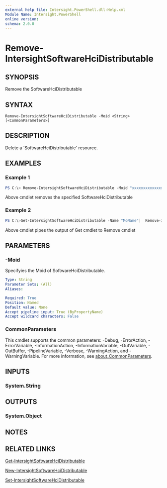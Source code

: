 ```yaml
---
external help file: Intersight.PowerShell.dll-Help.xml
Module Name: Intersight.PowerShell
online version:
schema: 2.0.0
---
```


# Remove-IntersightSoftwareHciDistributable

## SYNOPSIS
Remove the SoftwareHciDistributable

## SYNTAX

```
Remove-IntersightSoftwareHciDistributable -Moid <String> [<CommonParameters>]
```

## DESCRIPTION
Delete a &apos;SoftwareHciDistributable&apos; resource.

## EXAMPLES

### Example 1
```powershell
PS C:\> Remove-IntersightSoftwareHciDistributable -Moid "xxxxxxxxxxxxxxxxxxxxxxxxxxx"
```
Above cmdlet removes the specified SoftwareHciDistributable 

### Example 2
```powershell
PS C:\>Get-IntersightSoftwareHciDistributable -Name "MoName"|  Remove-IntersightSoftwareHciDistributable
```
Above cmdlet pipes the output of Get cmdlet to Remove cmdlet

## PARAMETERS

### -Moid
Specifyies the Moid of SoftwareHciDistributable.

```yaml
Type: String
Parameter Sets: (All)
Aliases:

Required: True
Position: Named
Default value: None
Accept pipeline input: True (ByPropertyName)
Accept wildcard characters: False
```

### CommonParameters
This cmdlet supports the common parameters: -Debug, -ErrorAction, -ErrorVariable, -InformationAction, -InformationVariable, -OutVariable, -OutBuffer, -PipelineVariable, -Verbose, -WarningAction, and -WarningVariable. For more information, see [about_CommonParameters](http://go.microsoft.com/fwlink/?LinkID=113216).

## INPUTS

### System.String

## OUTPUTS

### System.Object
## NOTES

## RELATED LINKS

[Get-IntersightSoftwareHciDistributable](./Get-IntersightSoftwareHciDistributable.md)

[New-IntersightSoftwareHciDistributable](./New-IntersightSoftwareHciDistributable.md)

[Set-IntersightSoftwareHciDistributable](./Set-IntersightSoftwareHciDistributable.md)

